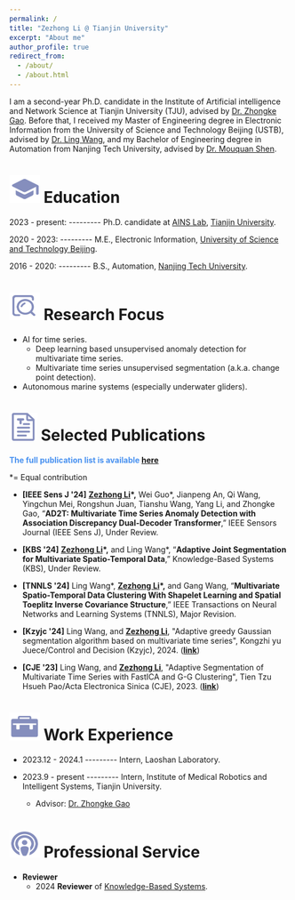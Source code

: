 ```yaml
---
permalink: /
title: "Zezhong Li @ Tianjin University"
excerpt: "About me"
author_profile: true
redirect_from: 
  - /about/
  - /about.html
---
```


I am a second-year Ph.D. candidate in the Institute of Artificial intelligence and Network Science at Tianjin University (TJU), advised by [Dr. Zhongke Gao](https://ains.tju.edu.cn/info/1052/1057.htm). Before that, I received my Master of Engineering degree in Electronic Information from the University of Science and Technology Beijing (USTB), advised by [Dr. Ling Wang](https://faculty.ustb.edu.cn/LingWang1/zh_CN/index/77379/list/index.htm), and my Bachelor of Engineering degree in Automation from Nanjing Tech University, advised by [Dr. Mouquan Shen](https://eecs.njtech.edu.cn/info/1129/4881.htm). 


# <img src="../images/education_icon.png" width="55" height="50"> Education

2023 - present:  ---------  Ph.D. candidate at [AINS Lab](https://ains.tju.edu.cn/index.htm), [Tianjin University](https://www.tju.edu.cn/). 

2020 - 2023: --------- M.E., Electronic Information, [University of Science and Technology Beijing](https://www.ustb.edu.cn/).

2016 - 2020:      ---------  B.S., Automation, [Nanjing Tech University](https://www.njtech.edu.cn/).


<img src="../images/focus_icon.png" width="55" height="50"> Research Focus
======
- AI for time series.
  - Deep learning based unsupervised anomaly detection for multivariate time series. 
  - Multivariate time series unsupervised segmentation (a.k.a. change point detection).
- Autonomous marine systems (especially underwater gliders).


<img src="../images/paper_icon.png" width="50" height="50"> Selected Publications
======

<span style="color:rgb(72, 145, 240)">**The full publication list is available [here](https://lzz19980125.github.io/publications/)**</span>

*= Equal contribution

- **[IEEE Sens J '24]** **<u>Zezhong Li</u>\*,** Wei Guo\*, Jianpeng An, Qi Wang, Yingchun Mei, Rongshun Juan, Tianshu Wang, Yang Li, and Zhongke Gao, “**AD2T: Multivariate Time Series Anomaly Detection with Association Discrepancy Dual-Decoder Transformer**,” IEEE Sensors Journal (IEEE Sens J), Under Review.

- **[KBS '24]** **<u>Zezhong Li</u>\*,** and Ling Wang\*, “**Adaptive Joint Segmentation for Multivariate Spatio-Temporal Data**,” Knowledge-Based Systems (KBS), Under Review.

- **[TNNLS '24]** Ling Wang\*, **<u>Zezhong Li</u>\*,** and Gang Wang, “**Multivariate Spatio-Temporal Data Clustering With Shapelet Learning and Spatial Toeplitz Inverse Covariance Structure**,” IEEE Transactions on Neural Networks and Learning Systems (TNNLS), Major Revision.

- **[Kzyjc '24]** Ling Wang, and **<u>Zezhong Li</u>**, "Adaptive greedy Gaussian segmentation algorithm based on multivariate time series", Kongzhi yu Juece/Control and Decision (Kzyjc), 2024. ([**link**](http://kzyjc.alljournals.cn/kzyjc/article/abstract/20240224?st=search))

- **[CJE '23]** Ling Wang, and **<u>Zezhong Li</u>**, "Adaptive Segmentation of Multivariate Time Series with FastICA and G-G Clustering", Tien Tzu Hsueh Pao/Acta Electronica Sinica (CJE), 2023. ([**link**](https://www.ejournal.org.cn/CN/10.12263/DZXB.20220649))


# <img src="../images/work_icon.jpg" width="55" height="50"> Work Experience

- 2023.12 - 2024.1 --------- Intern, Laoshan Laboratory.

- 2023.9 - present --------- Intern, Institute of Medical Robotics and Intelligent Systems, Tianjin University.
  - Advisor: [Dr. Zhongke Gao](https://imris.tju.edu.cn/info/1061/1231.htm)


# <img src="../images/service.png" width="55" height="50"> Professional Service

- **Reviewer**
  - 2024 **Reviewer** of <span style="color:rgb(95,181,206)">[Knowledge-Based Systems](https://lzz19980125.github.io/files/Certificate_KBS_reviewer.pdf)</span>.
